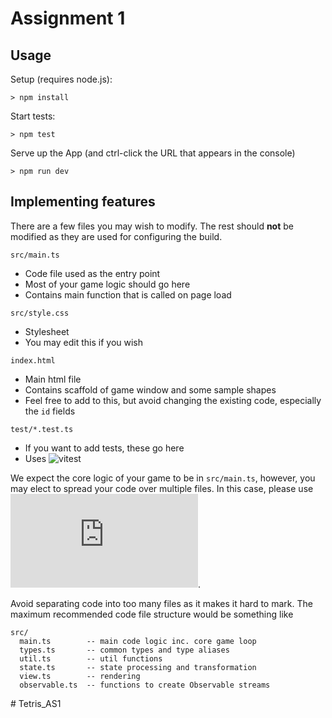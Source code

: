 # Assignment 1

## Usage

Setup (requires node.js):

```
> npm install
```

Start tests:

```
> npm test
```

Serve up the App (and ctrl-click the URL that appears in the console)

```
> npm run dev
```

## Implementing features

There are a few files you may wish to modify. The rest should **not** be modified as they are used for configuring the build.

`src/main.ts`

- Code file used as the entry point
- Most of your game logic should go here
- Contains main function that is called on page load

`src/style.css`

- Stylesheet
- You may edit this if you wish

`index.html`

- Main html file
- Contains scaffold of game window and some sample shapes
- Feel free to add to this, but avoid changing the existing code, especially the `id` fields

`test/*.test.ts`

- If you want to add tests, these go here
- Uses ![`vitest`](https://vitest.dev/api/)

We expect the core logic of your game to be in `src/main.ts`, however, you may elect to spread your code over multiple files. In this case, please use ![TS Modules](https://www.typescriptlang.org/docs/handbook/modules.html).

Avoid separating code into too many files as it makes it hard to mark. The maximum recommended code file structure would be something like

```
src/
  main.ts        -- main code logic inc. core game loop
  types.ts       -- common types and type aliases
  util.ts        -- util functions
  state.ts       -- state processing and transformation
  view.ts        -- rendering
  observable.ts  -- functions to create Observable streams
```

#   T e t r i s _ A S 1 
 
 
